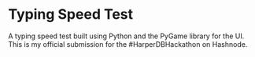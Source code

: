 # Typing Speed Test

A typing speed test built using Python and the PyGame library for the UI. This is my official submission for the #HarperDBHackathon on Hashnode.
